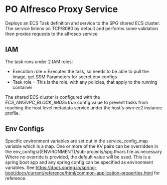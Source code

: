 # PO Alfresco Proxy Service
Deploys an ECS Task definition and service to the SPG shared ECS cluster.
The service listens on TCP/8080 by default and performs some validation then proxies requests to the alfresco service 

## IAM
The task runs under 2 IAM roles:

- Execution role = Executes the task, so needs to be able to pull the image, get SSM Parameters for secret env configs
- Task role = This is the role, with any policies, that apply to the running container

The shared ECS cluster is configured with the *ECS_AWSVPC_BLOCK_IMDS=true* config value to prevent tasks from reaching the host level metadata service under the host's own ec2 instance profile.

## Env Configs
Specific environment variables are set out in the service_config_map variable which is a map.
One or more of the KV pairs can be overridden in the env_configs/{ENVIRONMENT}/sub-projects/spg.tfvars file as necessary
Where no override is provided, the default value will be used.
This is a spring boot app and any spring config can be specified as environment variables. See https://docs.spring.io/spring-boot/docs/current/reference/html/common-application-properties.html for reference.
